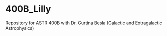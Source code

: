 # 400B_Lilly
Repository for ASTR 400B with Dr. Gurtina Besla (Galactic and Extragalactic Astrophysics)

